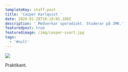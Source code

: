 ```yaml
---
templateKey: staff-post
title: 'Casper Karlqvist '
date: 2020-01-28T16:19:01.106Z
description: ' Medverkar sporadiskt. Studerar på JMK.'
featuredpost: true
featuredimage: /img/casper-svart.jpg
tags:
  - '#null'
---
```

![](/img/casper-svart.jpg)

Praktikant.
